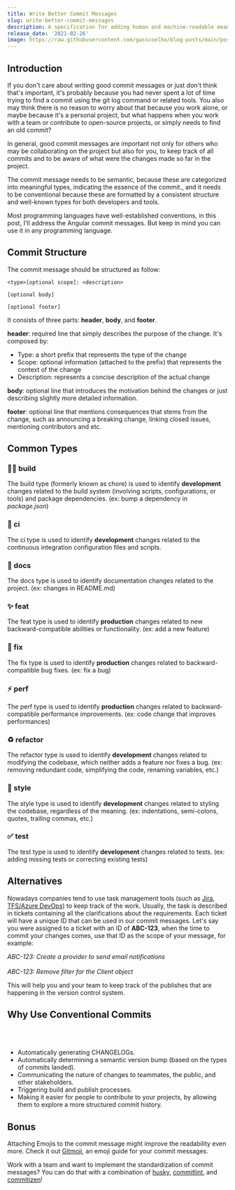 ```yaml
---
title: Write Better Commit Messages
slug: write-better-commit-messages
description: A specification for adding human and machine-readable meaning to commit messages
release_date: '2021-02-26'
image: https://raw.githubusercontent.com/gasscoelho/blog-posts/main/posts/write-better-commit-messages/git-tree.jpg
---
```


## Introduction

If you don't care about writing good commit messages or just don't think that's important, it's probably because you had never spent a lot of time trying to find a commit using the git log command or related tools. You also may think there is no reason to worry about that because you work alone, or maybe because it's a personal project, but what happens when you work with a team or contribute to open-source projects, or simply needs to find an old commit?

In general, good commit messages are important not only for others who may be collaborating on the project but also for you, to keep track of all commits and to be aware of what were the changes made so far in the project. 

The commit message needs to be semantic, because these are categorized into meaningful types, indicating the essence of the commit., and it needs to be conventional because these are formatted by a consistent structure and well-known types for both developers and tools.

Most programming languages have well-established conventions, in this post, I'll address the Angular commit messages. But keep in mind you can use it in any programming language.

## Commit Structure

The commit message should be structured as follow:

```text
<type>[optional scope]: <description>

[optional body]

[optional footer]
```

It consists of three parts: **header**, **body**, and **footer**.

**header**: required line that simply describes the purpose of the change. It's composed by:

- Type: a short prefix that represents the type of the change
- Scope: optional information (attached to the prefix) that represents the context of the change
- Description: represents a concise description of the actual change

**body**: optional line that introduces the motivation behind the changes or just describing slightly more detailed information.

**footer**: optional line that mentions consequences that stems from the change, such as announcing a breaking change, linking closed issues, mentioning contributors and etc.

## Common Types

### 👷‍♂️ build

The build type (formerly known as chore) is used to identify **development** changes related to the build system (involving scripts, configurations, or tools) and package dependencies. (ex: bump a dependency in _package.json_)

### 💚 ci

The ci type is used to identify **development** changes related to the continuous integration configuration files and scripts.

### 📝 docs

The docs type is used to identify documentation changes related to the project. (ex: changes in README.md)

### ✨ feat

The feat type is used to identify **production** changes related to new backward-compatible abilities or functionality. (ex: add a new feature)

### 🐛 fix

The fix type is used to identify **production** changes related to backward-compatible bug fixes. (ex: fix a bug)

### ⚡ perf

The perf type is used to identify **production** changes related to backward-compatible performance improvements. (ex: code change that improves performances)

### ♻ refactor

The refactor type is used to identify **development** changes related to modifying the codebase, which neither adds a feature nor fixes a bug. (ex: removing redundant code, simplifying the code, renaming variables, etc.)

### 🎨 style

The style type is used to identify **development** changes related to styling the codebase, regardless of the meaning. (ex: indentations, semi-colons, quotes, trailing commas, etc.)

### ✅ test

The test type is used to identify **development** changes related to tests. (ex: adding missing tests or correcting existing tests)

## Alternatives

Nowadays companies tend to use task management tools (such as [Jira](https://www.atlassian.com/software/jira), [TFS/Azure DevOps](https://www.atlassian.com/software/jira)) to keep track of the work. Usually, the task is described in tickets containing all the clarifications about the requirements. Each ticket will have a unique ID that can be used in our commit messages. Let's say you were assigned to a ticket with an ID of **ABC-123**, when the time to commit your changes comes, use that ID as the scope of your message, for example:

_ABC-123: Create a provider to send email notifications_<br></br>
_ABC-123: Remove filter for the Client object_

This will help you and your team to keep track of the publishes that are happening in the version control system.

## Why Use Conventional Commits

<br></br>
- Automatically generating CHANGELOGs.
- Automatically determining a semantic version bump (based on the types of commits landed).
- Communicating the nature of changes to teammates, the public, and other stakeholders.
- Triggering build and publish processes.
- Making it easier for people to contribute to your projects, by allowing them to explore a more structured commit history.

## Bonus

Attaching Emojis to the commit message might improve the readability even more.  Check it out [Gitmoji](https://gitmoji.dev/), an emoji guide for your commit messages.

Work with a team and want to implement the standardization of commit messages? You can do that with a combination of [husky](https://github.com/typicode/husky), [commitlint](https://github.com/conventional-changelog/commitlint), and [commitizen](https://github.com/commitizen/cz-cli)!